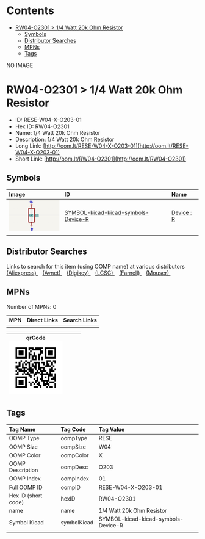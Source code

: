 



Contents
========

* [RW04-O2301 > 1/4 Watt 20k Ohm Resistor](#rw04-o2301--14-watt-20k-ohm-resistor)
	* [Symbols](#symbols)
	* [Distributor Searches](#distributor-searches)
	* [MPNs](#mpns)
	* [Tags](#tags)
  
NO IMAGE  
# RW04-O2301 > 1/4 Watt 20k Ohm Resistor

- ID: RESE-W04-X-O203-01
- Hex ID: RW04-O2301
- Name: 1/4 Watt 20k Ohm Resistor
- Description: 1/4 Watt 20k Ohm Resistor
- Long Link: [http://oom.lt/RESE-W04-X-O203-01](http://oom.lt/RESE-W04-X-O203-01)
- Short Link: [http://oom.lt/RW04-O2301](http://oom.lt/RW04-O2301)

## Symbols
  

|Image|ID|Name|
| :--- | :--- | :--- |
|[![](https://raw.githubusercontent.com/oomlout/oomlout_OOMP_eda_V2/main/SYMBOL/kicad/kicad-symbols/Device/R/image_140.png)](https://github.com/oomlout/oomlout_OOMP_eda_V2/tree/main/SYMBOL/kicad/kicad-symbols/Device/R/)|[SYMBOL-kicad-kicad-symbols-Device-R](https://github.com/oomlout/oomlout_OOMP_eda_V2/tree/main/SYMBOL/kicad/kicad-symbols/Device/R/)|[Device : R](https://github.com/oomlout/oomlout_OOMP_eda_V2/tree/main/SYMBOL/kicad/kicad-symbols/Device/R/)|
||||

## Distributor Searches
  
Links to search for this item (using OOMP name) at various distributors  
[(Aliexpress) ](https://www.aliexpress.com/wholesale?SearchText=11171/4+Watt+20k+Ohm+Resistor)&nbsp;&nbsp;&nbsp;[(Avnet) ](https://www.avnet.com/shop/us/search/1/4+Watt+20k+Ohm+Resistor)&nbsp;&nbsp;&nbsp;[(Digikey) ](https://www.digikey.co.uk/en/products/result?s=1/4+Watt+20k+Ohm+Resistor)&nbsp;&nbsp;&nbsp;[(LCSC) ](https://www.lcsc.com/search?q=1/4+Watt+20k+Ohm+Resistor)&nbsp;&nbsp;&nbsp;[(Farnell) ](https://uk.farnell.com/search?st=1/4+Watt+20k+Ohm+Resistor)&nbsp;&nbsp;&nbsp;[(Mouser) ](https://www.mouser.com/c/?q=1/4+Watt+20k+Ohm+Resistor)&nbsp;&nbsp;&nbsp;
## MPNs
  
Number of MPNs: 0  

|MPN|Direct Links|Search Links|
| :--- | :--- | :--- |
||||
  

|qrCode<br>[![](https://raw.githubusercontent.com/oomlout/oomlout_OOMP_parts_V2/main/RESE/W04/X/O203/01/qrCode_140.png)](https://github.com/oomlout/oomlout_OOMP_parts_V2/tree/main/RESE/W04/X/O203/01/qrCode.png)||||
| :---: | :---: | :---: | :---: |

## Tags
  

|Tag Name|Tag Code|Tag Value|
| :--- | :--- | :--- |
|OOMP Type|oompType|RESE|
|OOMP Size|oompSize|W04|
|OOMP Color|oompColor|X|
|OOMP Description|oompDesc|O203|
|OOMP Index|oompIndex|01|
|Full OOMP ID|oompID|RESE-W04-X-O203-01|
|Hex ID (short code)|hexID|RW04-O2301|
|name|name|1/4 Watt 20k Ohm Resistor|
|Symbol Kicad|symbolKicad|SYMBOL-kicad-kicad-symbols-Device-R|
||||

